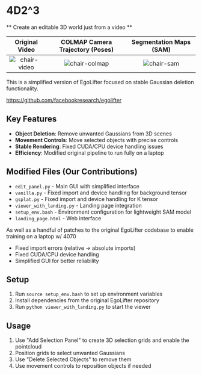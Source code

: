 # 4D2^3

** Create an editable 3D world just from a video **

Original Video | COLMAP Camera Trajectory (Poses) | Segmentation Maps (SAM)
:-------------:|:--------------------------------:|:----------------------:
![chair-video](https://github.com/SafaObuz/PennApps25/blob/master/media/chair/video.gif) | ![chair-colmap](https://github.com/SafaObuz/PennApps25/blob/master/media/chair/colmap.gif) | ![chair-sam](https://github.com/SafaObuz/PennApps25/blob/master/media/chair/sam.gif)


This is a simplified version of EgoLifter focused on stable Gaussian deletion functionality.

https://github.com/facebookresearch/egolifter

## Key Features

- **Object Deletion**: Remove unwanted Gaussians from 3D scenes
- **Movement Controls**: Move selected objects with precise controls
- **Stable Rendering**: Fixed CUDA/CPU device handling issues
- **Efficiency**: Modified original pipeline to run fully on a laptop

## Modified Files (Our Contributions)

- `edit_panel.py` - Main GUI with simplified interface
- `vanilla.py` - Fixed import and device handling for background tensor
- `gsplat.py` - Fixed import and device handling for K tensor
- `viewer_with_landing.py` - Landing page integration
- `setup_env.bash` - Environment configuration for lightweight SAM model
- `landing_page.html` - Web interface

As well as a handful of patches to the original EgoLifter codebase to enable training on a laptop w/ 4070

- Fixed import errors (relative → absolute imports)
- Fixed CUDA/CPU device handling
- Simplified GUI for better reliability

## Setup

1. Run `source setup_env.bash` to set up environment variables
2. Install dependencies from the original EgoLifter repository
3. Run `python viewer_with_landing.py` to start the viewer

## Usage

1. Use "Add Selection Panel" to create 3D selection grids and enable the pointcloud
2. Position grids to select unwanted Gaussians
3. Use "Delete Selected Objects" to remove them
4. Use movement controls to reposition objects if needed
